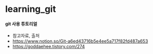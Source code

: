 # learning_git
#### git 사용 튜토리얼

- 참고자료, 출처
- https://www.notion.so/Git-a6ed43716b5e4ee5a717f82fd487a653
- https://goddaehee.tistory.com/274
